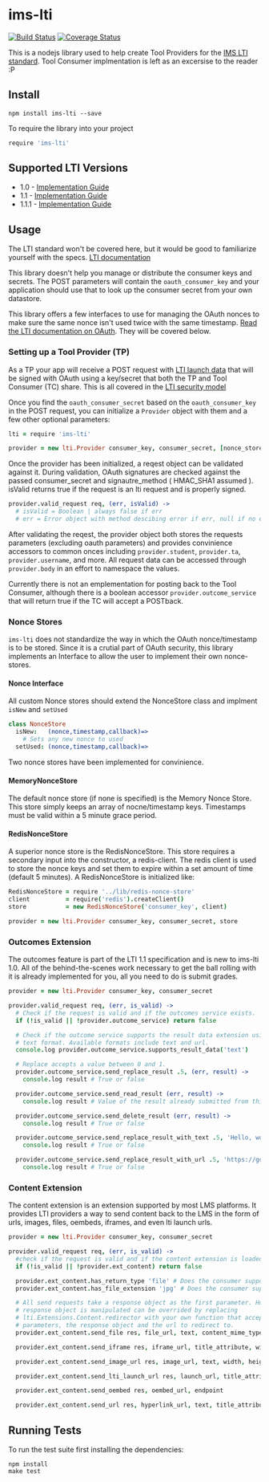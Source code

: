 # ims-lti

[![Build Status](https://travis-ci.org/omsmith/ims-lti.svg?branch=master)](https://travis-ci.org/omsmith/ims-lti) [![Coverage Status](https://coveralls.io/repos/omsmith/ims-lti/badge.png)](https://coveralls.io/r/omsmith/ims-lti)

This is a nodejs library used to help create Tool Providers for the
[IMS LTI standard](http://www.imsglobal.org/lti/index.html). Tool Consumer implmentation is left as an excersise to the reader :P

## Install
```
npm install ims-lti --save
```

To require the library into your project
```coffeescript
require 'ims-lti'
```

## Supported LTI Versions

* 1.0 - [Implementation Guide](http://www.imsglobal.org/lti/blti/bltiv1p0/ltiBLTIimgv1p0.html)
* 1.1 - [Implementation Guide](http://www.imsglobal.org/LTI/v1p1/ltiIMGv1p1.html)
* 1.1.1 - [Implementation Guide](http://www.imsglobal.org/LTI/v1p1p1/ltiIMGv1p1p1.html)

## Usage

The LTI standard won't be covered here, but it would be good to familiarize yourself with the specs. [LTI documentation](http://www.imsglobal.org/lti/index.html)

This library doesn't help you manage or distribute the consumer keys and secrets. The POST
parameters will contain the `oauth_consumer_key` and your application should use that to look up the consumer secret from your own datastore.

This library offers a few interfaces to use for managing the OAuth nonces to make sure the same nonce
isn't used twice with the same timestamp. [Read the LTI documentation on OAuth](http://www.imsglobal.org/LTI/v1p1pd/ltiIMGv1p1pd.html#_Toc309649687). They will be covered below.

### Setting up a Tool Provider (TP)
As a TP your app will receive a POST request with [LTI launch data](http://www.imsglobal.org/lti/v1p1pd/ltiIMGv1p1pd.html#_Toc309649684) that will be signed with OAuth using a key/secret that both the TP and Tool Consumer (TC) share. This is all covered in the [LTI security model](http://www.imsglobal.org/lti/v1p1pd/ltiIMGv1p1pd.html#_Toc309649685)

Once you find the `oauth_consumer_secret` based on the `oauth_consumer_key` in the POST request, you can initialize a `Provider` object with them and a few other optional parameters:

```coffeescript
lti = require 'ims-lti'

provider = new lti.Provider consumer_key, consumer_secret, [nonce_store=MemoryStore], [signature_method=HMAC_SHA1]
```

Once the provider has been initialized, a reqest object can be validated against it. During validation, OAuth signatures are checked against the passed consumer_secret and signautre_method ( HMAC_SHA1 assumed ). isValid returns true if the request is an lti request and is properly signed.

```coffeescript
provider.valid_request req, (err, isValid) ->
  # isValid = Boolean | always false if err
  # err = Error object with method descibing error if err, null if no error
```

After validating the reqest, the provider object both stores the requests parameters (excluding oauth parameters) and provides convinience accessors to common onces including `provider.student`, `provider.ta`, `provider.username`, and more. All request data can be accessed through `provider.body` in an effort to namespace the values.

Currently there is not an emplementation for posting back to the Tool Consumer, although there is a boolean accessor `provider.outcome_service` that will return true if the TC will accept a POSTback.

### Nonce Stores

`ims-lti` does not standardize the way in which the OAuth nonce/timestamp is to be stored. Since it is a crutial part of OAuth security, this library implements an Interface to allow the user to implement their own nonce-stores.

#### Nonce Interface
All custom Nonce stores should extend the NonceStore class and implment `isNew` and `setUsed`
```coffeescript
class NonceStore
  isNew:   (nonce,timestamp,callback)=>
    # Sets any new nonce to used
  setUsed: (nonce,timestamp,callback)=>
```

Two nonce stores have been implemented for convinience.

#### MemoryNonceStore
The default nonce store (if none is specified) is the Memory Nonce Store. This store simply keeps an array of nocne/timestamp keys. Timestamps must be valid within a 5 minute grace period.

#### RedisNonceStore
A superior nonce store is the RedisNonceStore. This store requires a secondary input into the constructor, a redis-client. The redis client is used to store the nonce keys and set them to expire within a set amount of time (default 5 minutes). A RedisNonceStore is initialized like:

```coffeescript
RedisNonceStore = require '../lib/redis-nonce-store'
client          = require('redis').createClient()
store           = new RedisNonceStore('consumer_key', client)

provider = new lti.Provider consumer_key, consumer_secret, store
```

### Outcomes Extension

The outcomes feature is part of the LTI 1.1 specification and is new to ims-lti 1.0. All of the behind-the-scenes work necessary to get the ball rolling with it is already implemented for you, all you need to do is submit grades.

```coffeescript
provider = new lti.Provider consumer_key, consumer_secret

provider.valid_request req, (err, is_valid) ->
  # Check if the request is valid and if the outcomes service exists.
  if (!is_valid || !provider.outcome_service) return false

  # Check if the outcome service supports the result data extension using the
  # text format. Available formats include text and url.
  console.log provider.outcome_service.supports_result_data('text')

  # Replace accepts a value between 0 and 1.
  provider.outcome_service.send_replace_result .5, (err, result) ->
    console.log result # True or false

  provider.outcome_service.send_read_result (err, result) ->
    console.log result # Value of the result already submitted from this embed

  provider.outcome_service.send_delete_result (err, result) ->
    console.log result # True or false

  provider.outcome_service.send_replace_result_with_text .5, 'Hello, world!', (err, result) ->
    console.log result # True or false

  provider.outcome_service.send_replace_result_with_url .5, 'https://google.com', (err, result) ->
    console.log result # True or false
```

### Content Extension

The content extension is an extension supported by most LMS platforms. It provides LTI providers a way to send content back to the LMS in the form of urls, images, files, oembeds, iframes, and even lti launch urls.

```coffeescript
provider = new lti.Provider consumer_key, consumer_secret

provider.valid_request req, (err, is_valid) ->
  #check if the request is valid and if the content extension is loaded.
  if (!is_valid || !provider.ext_content) return false

  provider.ext_content.has_return_type 'file' # Does the consumer support files
  provider.ext_content.has_file_extension 'jpg' # Does the consumer support jpg

  # All send requests take a response object as the first parameter. How the
  # response object is manipulated can be overrided by replacing
  # lti.Extensions.Content.redirector with your own function that accepts two
  # parameters, the response object and the url to redirect to.
  provider.ext_content.send_file res, file_url, text, content_mime_type

  provider.ext_content.send_iframe res, iframe_url, title_attribute, width, height

  provider.ext_content.send_image_url res, image_url, text, width, height

  provider.ext_content.send_lti_launch_url res, launch_url, title_attribute, text

  provider.ext_content.send_oembed res, oembed_url, endpoint

  provider.ext_content.send_url res, hyperlink_url, text, title_attribute, target_attribute
```

## Running Tests
To run the test suite first installing the dependencies:
```
npm install
make test
```
